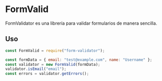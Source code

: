 # FormValid

FormValidator es una librería para validar formularios de manera sencilla.

## Uso

```javascript
const FormValid = require("form-validator");

const formData = { email: "test@example.com", name: "Username" };
const validator = new FormValid(formData);
validator.isEmail("email");
const errors = validator.getErrors();
```
